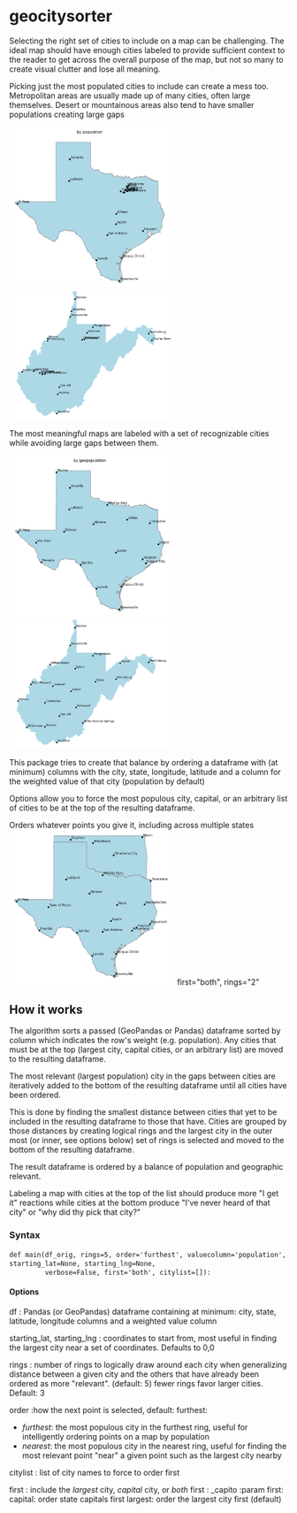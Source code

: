 # geocitysorter

Selecting the right set of cities to include on a map can be challenging. The ideal map should have enough cities
labeled to provide sufficient context to the reader to get across the overall purpose of the map, but not so many to
create visual clutter and lose all meaning.

Picking just the most populated cities to include can create a mess too. Metropolitan areas are usually made up of many
cities, often large themselves. Desert or mountainous areas also tend to have smaller
populations creating large gaps

<img src="images/Texas_pop.png" alt="drawing" width="300"/>
<img src="images/West Virginia_pop.png" alt="drawing" width="300"/>

The most meaningful maps are labeled with a set of recognizable cities while avoiding
large gaps between them.

<img src="images/Texas_geopop.png" alt="drawing" width="300"/>
<img src="images/West Virginia_geopop.png" alt="drawing" width="300"/>

This package tries to create that balance by ordering a dataframe with (at minimum) columns
with the city, state, longitude, latitude and a column for the weighted value of that 
city (population by default)

Options allow you to force the most populous city, capital, or an arbitrary list of cities
to be at the top of the resulting dataframe.


Orders whatever points you give it, including across multiple states
<img src="images/Texas_Oklahoma_geopop.png" alt="drawing" width="300"/>
first="both", rings="2"


## How it works

The algorithm sorts a passed (GeoPandas or Pandas) dataframe sorted by column which
indicates the row's weight (e.g. population). Any cities that must be at the top
(largest city, capital cities, or an arbitrary list) are moved to the resulting
dataframe.

The most relevant (largest population) city in the gaps between cities are 
iteratively added to the bottom of the resulting dataframe until all cities have 
been ordered.

This is done by finding the smallest distance between cities that yet to be included
in the resulting dataframe to those that have. Cities are grouped by those distances
by creating logical rings and the largest city in the outer most (or inner, see options
below) set of rings is selected and moved to the bottom of the resulting dataframe.

The result dataframe is ordered by a balance of population and geographic relevant.

Labeling a map with cities at the top of the list should produce more "I get it"
reactions while cities at the bottom produce "I've never heard of that city" or "why
did thy pick that city?"


### Syntax

```
def main(df_orig, rings=5, order='furthest', valuecolumn='population', starting_lat=None, starting_lng=None,
         verbose=False, first='both', citylist=[]):
```

#### Options

df
: Pandas (or GeoPandas) dataframe containing at minimum: city, state, latitude, longitude columns
  and a weighted value column

starting_lat, starting_lng
: coordinates to start from, most useful in finding the largest city near a set
of coordinates.  Defaults to 0,0


rings
: number of rings to logically draw around each city when generalizing distance between a given city and
                    the others that have already been ordered as more "relevant".  (default: 5)
                    fewer rings favor larger cities.  Default: 3

order
:how the next point is selected, default: furthest:
* _furthest_: the most populous city in the furthest ring, useful for intelligently ordering
                              points on a map by population 
* _nearest_: the most populous city in the nearest ring, useful for finding the most relevant
                             point "near" a given point such as the largest city nearby

citylist
: list of city names to force to order first

first 
: include the _largest_ city, _capital_ city, or _both_ first
: _capito    :param first:   capital: order state capitals first
                    largest: order the largest city first (default)
